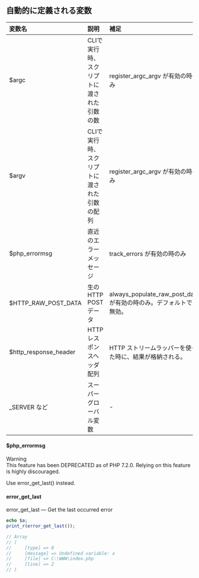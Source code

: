 ## 自動的に定義される変数

|  変数名                  |  説明                                   |  補足                                             |
|:------------------------|:---------------------------------------|:--------------------------------------------------|
|  $argc                  |  CLIで実行時、スクリプトに渡された引数の数    |  register_argc_argv が有効の時のみ                  |
|  $argv                  |  CLIで実行時、スクリプトに渡された引数の配列  |  register_argc_argv が有効の時のみ                  |
|  $php_errormsg          |  直近のエラーメッセージ                    |  track_errors が有効の時のみ                        |
|  $HTTP_RAW_POST_DATA    |  生のHTTP POSTデータ                     |  always_populate_raw_post_data が有効の時のみ。デフォルトでは無効。  |
|  $http_response_header  |  HTTPレスポンスヘッダ配列                  |  HTTP ストリームラッパーを使った時に、結果が格納される。  |
|  _SERVER など            |  スーパーグローバル変数                    |  -                                                |


#### $php_errormsg
Warning  
This feature has been DEPRECATED as of PHP 7.2.0. Relying on this feature is highly discouraged.  

Use error_get_last() instead.  


#### error_get_last
error_get_last — Get the last occurred error  
```php
echo $a;
print_r(error_get_last());

// Array
// (
//     [type] => 8
//     [message] => Undefined variable: a
//     [file] => C:\WWW\index.php
//     [line] => 2
// )
```


